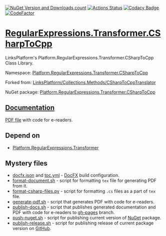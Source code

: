 [![NuGet Version and Downloads count](https://buildstats.info/nuget/Platform.RegularExpressions.Transformer.CSharpToCpp)](https://www.nuget.org/packages/Platform.RegularExpressions.Transformer.CSharpToCpp)
[![Actions Status](https://github.com/linksplatform/RegularExpressions.Transformer.CSharpToCpp/workflows/CI/badge.svg)](https://github.com/linksplatform/RegularExpressions.Transformer.CSharpToCpp/actions?workflow=CI)
[![Codacy Badge](https://api.codacy.com/project/badge/Grade/7bcd272efb834b7993f0cf3ea1e9bb69)](https://www.codacy.com/manual/drakonard/RegularExpressions.Transformer.CSharpToCpp?utm_source=github.com&amp;utm_medium=referral&amp;utm_content=linksplatform/RegularExpressions.Transformer.CSharpToCpp&amp;utm_campaign=Badge_Grade)
[![CodeFactor](https://www.codefactor.io/repository/github/linksplatform/regularexpressions.transformer.csharptocpp/badge)](https://www.codefactor.io/repository/github/linksplatform/regularexpressions.transformer.csharptocpp)

# [RegularExpressions.Transformer.CSharpToCpp](https://github.com/linksplatform/RegularExpressions.Transformer.CSharpToCpp)

LinksPlatform's Platform.RegularExpressions.Transformer.CSharpToCpp Class Library.

Namespace: [Platform.RegularExpressions.Transformer.CSharpToCpp](https://linksplatform.github.io/RegularExpressions.Transformer.CSharpToCpp/api/Platform.RegularExpressions.Transformer.CSharpToCpp.html)

Forked from: [LinksPlatform/Collections.Methods/CSharpToCppTranslator](https://github.com/linksplatform/Collections.Methods/tree/93bdb700f81cae341164da6a78e1b770814d0eba/CSharpToCppTranslator)

NuGet package: [Platform.RegularExpressions.Transformer.CSharpToCpp](https://www.nuget.org/packages/Platform.RegularExpressions.Transformer.CSharpToCpp)

## [Documentation](https://linksplatform.github.io/RegularExpressions.Transformer.CSharpToCpp)
[PDF file](https://linksplatform.github.io/RegularExpressions.Transformer.CSharpToCpp/Platform.RegularExpressions.Transformer.CSharpToCpp.pdf) with code for e-readers.

## Depend on
*   [Platform.RegularExpressions.Transformer](https://github.com/linksplatform/RegularExpressions.Transformer)

## Mystery files
*   [docfx.json](https://github.com/linksplatform/RegularExpressions.Transformer.CSharpToCpp/blob/master/docfx.json) and [toc.yml](https://github.com/linksplatform/RegularExpressions.Transformer.CSharpToCpp/blob/master/toc.yml) - [DocFX](https://dotnet.github.io/docfx) build configuration.
*   [format-document.sh](https://github.com/linksplatform/RegularExpressions.Transformer.CSharpToCpp/blob/master/format-document.sh) - script for formatting `tex` file for generating PDF from it.
*   [format-csharp-files.py](https://github.com/linksplatform/RegularExpressions.Transformer.CSharpToCpp/blob/master/format-csharp-files.py) - script for formatting `.cs` files as a part of `tex` file.
*   [generate-pdf.sh](https://github.com/linksplatform/RegularExpressions.Transformer.CSharpToCpp/blob/master/generate-pdf.sh) - script that generates PDF with code for e-readers.
*   [publish-docs.sh](https://github.com/linksplatform/RegularExpressions.Transformer.CSharpToCpp/blob/master/publish-docs.sh) - script that publishes generated documentation and PDF with code for e-readers to [gh-pages](https://github.com/linksplatform/RegularExpressions.Transformer.CSharpToCpp/tree/gh-pages) branch.
*   [push-nuget.sh](https://github.com/linksplatform/RegularExpressions.Transformer.CSharpToCpp/blob/master/push-nuget.sh) - script for publishing current version of [NuGet](https://www.nuget.org) package.
*   [publish-release.sh](https://github.com/linksplatform/RegularExpressions.Transformer.CSharpToCpp/blob/master/publish-release.sh) - script for publishing release of current package version on [GitHub](https://github.com/).